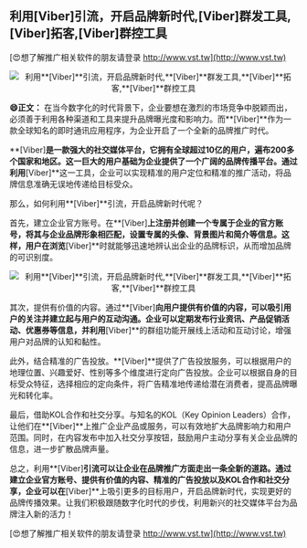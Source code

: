 ## **利用**[Viber]**引流，开启品牌新时代,**[Viber]**群发工具,**[Viber]**拓客,**[Viber]**群控工具**

[😍想了解推广相关软件的朋友请登录 http://www.vst.tw](http://www.vst.tw)

 <center><img src="https://vst.tw/MP4/tuiguang/png/8.png" alt="利用**[Viber]**引流，开启品牌新时代,**[Viber]**群发工具,**[Viber]**拓客,**[Viber]**群控工具"></center>

**😄正文：**
在当今数字化的时代背景下，企业要想在激烈的市场竞争中脱颖而出，必须善于利用各种渠道和工具来提升品牌曝光度和影响力。而**[Viber]**作为一款全球知名的即时通讯应用程序，为企业开启了一个全新的品牌推广时代。

**[Viber]**是一款强大的社交媒体平台，它拥有全球超过10亿的用户，遍布200多个国家和地区。这一巨大的用户基础为企业提供了一个广阔的品牌传播平台。通过利用**[Viber]**这一工具，企业可以实现精准的用户定位和精准的推广活动，将品牌信息准确无误地传递给目标受众。

那么，如何利用**[Viber]**引流，开启品牌新时代呢？

首先，建立企业官方账号。在**[Viber]**上注册并创建一个专属于企业的官方账号，将其与企业品牌形象相匹配，设置专属的头像、背景图片和简介等信息。这样，用户在浏览**[Viber]**时就能够迅速地辨认出企业的品牌标识，从而增加品牌的可识别度。

 <center><img src="https://vst.tw/MP4/tuiguang/png/6.png" alt="利用**[Viber]**引流，开启品牌新时代,**[Viber]**群发工具,**[Viber]**拓客,**[Viber]**群控工具"></center>

其次，提供有价值的内容。通过**[Viber]**向用户提供有价值的内容，可以吸引用户的关注并建立起与用户的互动沟通。企业可以定期发布行业资讯、产品促销活动、优惠券等信息，并利用**[Viber]**的群组功能开展线上活动和互动讨论，增强用户对品牌的认知和黏性。

此外，结合精准的广告投放。**[Viber]**提供了广告投放服务，可以根据用户的地理位置、兴趣爱好、性别等多个维度进行定向广告投放。企业可以根据自身的目标受众特征，选择相应的定向条件，将广告精准地传递给潜在消费者，提高品牌曝光和转化率。

最后，借助KOL合作和社交分享。与知名的KOL（Key Opinion Leaders）合作，让他们在**[Viber]**上推广企业产品或服务，可以有效地扩大品牌影响力和用户范围。同时，在内容发布中加入社交分享按钮，鼓励用户主动分享有关企业品牌的信息，进一步扩散品牌声量。

总之，利用**[Viber]**引流可以让企业在品牌推广方面走出一条全新的道路。通过建立企业官方账号、提供有价值的内容、精准的广告投放以及KOL合作和社交分享，企业可以在**[Viber]**上吸引更多的目标用户，开启品牌新时代，实现更好的品牌传播效果。让我们积极跟随数字化时代的步伐，利用新兴的社交媒体平台为品牌注入新的活力！

[😍想了解推广相关软件的朋友请登录 http://www.vst.tw](http://www.vst.tw)



